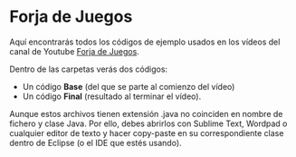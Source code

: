 Forja de Juegos
===============

Aquí encontrarás todos los códigos de ejemplo usados en los vídeos del canal de Youtube <a href="https://www.youtube.com/channel/UCZSBHIEgVxcB1_R6u6HgdtQ">Forja de Juegos</a>.

Dentro de las carpetas verás dos códigos: 
- Un código <b>Base</b> (del que se parte al comienzo del vídeo)
- Un código <b>Final</b> (resultado al terminar el vídeo). 

Aunque estos archivos tienen extensión .java no coinciden en nombre de fichero y clase Java. Por ello, debes abrirlos con Sublime Text, Wordpad o cualquier editor de texto y hacer copy-paste en su correspondiente clase dentro de Eclipse (o el IDE que estés usando).

